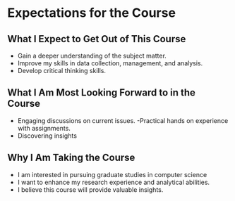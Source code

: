 # Expectations for the Course

## What I Expect to Get Out of This Course

- Gain a deeper understanding of the subject matter.
- Improve my skills in data collection, management, and analysis.
- Develop critical thinking skills.

## What I Am Most Looking Forward to in the Course

- Engaging discussions on current issues.
-Practical hands on experience with assignments.
- Discovering insights

## Why I Am Taking the Course

- I am interested in pursuing graduate studies in computer science
- I want to enhance my research experience and analytical abilities.
- I believe this course will provide valuable insights.
